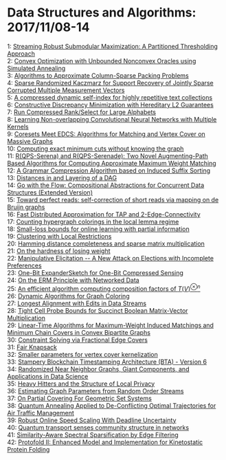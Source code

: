 # Data Structures and Algorithms: 2017/11/08-14  
1: [Streaming Robust Submodular Maximization: A Partitioned Thresholding  Approach](https://doi.org/10.48550/arXiv.1711.02598)  
2: [Convex Optimization with Unbounded Nonconvex Oracles using Simulated  Annealing](https://doi.org/10.48550/arXiv.1711.02621)  
3: [Algorithms to Approximate Column-Sparse Packing Problems](https://doi.org/10.48550/arXiv.1711.02724)  
4: [Sparse Randomized Kaczmarz for Support Recovery of Jointly Sparse  Corrupted Multiple Measurement Vectors](https://doi.org/10.48550/arXiv.1711.02743)  
5: [A compressed dynamic self-index for highly repetitive text collections](https://doi.org/10.48550/arXiv.1711.02855)  
6: [Constructive Discrepancy Minimization with Hereditary L2 Guarantees](https://doi.org/10.48550/arXiv.1711.02860)  
7: [Run Compressed Rank/Select for Large Alphabets](https://doi.org/10.48550/arXiv.1711.02910)  
8: [Learning Non-overlapping Convolutional Neural Networks with Multiple  Kernels](https://doi.org/10.48550/arXiv.1711.03440)  
9: [Coresets Meet EDCS: Algorithms for Matching and Vertex Cover on Massive  Graphs](https://doi.org/10.48550/arXiv.1711.03076)  
10: [Computing exact minimum cuts without knowing the graph](https://doi.org/10.48550/arXiv.1711.03165)  
11: [R(QPS-Serena) and R(QPS-Serenade): Two Novel Augmenting-Path Based  Algorithms for Computing Approximate Maximum Weight Matching](https://doi.org/10.48550/arXiv.1711.03178)  
12: [A Grammar Compression Algorithm based on Induced Suffix Sorting](https://doi.org/10.48550/arXiv.1711.03205)  
13: [Distances in and Layering of a DAG](https://doi.org/10.48550/arXiv.1711.03256)  
14: [Go with the Flow: Compositional Abstractions for Concurrent Data  Structures (Extended Version)](https://doi.org/10.48550/arXiv.1711.03272)  
15: [Toward perfect reads: self-correction of short reads via mapping on de  Bruijn graphs](https://doi.org/10.48550/arXiv.1711.03336)  
16: [Fast Distributed Approximation for TAP and 2-Edge-Connectivity](https://doi.org/10.48550/arXiv.1711.03359)  
17: [Counting hypergraph colorings in the local lemma regime](https://doi.org/10.48550/arXiv.1711.03396)  
18: [Small-loss bounds for online learning with partial information](https://doi.org/10.48550/arXiv.1711.03639)  
19: [Clustering with Local Restrictions](https://doi.org/10.48550/arXiv.1711.03885)  
20: [Hamming distance completeness and sparse matrix multiplication](https://doi.org/10.48550/arXiv.1711.03887)  
21: [On the hardness of losing weight](https://doi.org/10.48550/arXiv.1711.03894)  
22: [Manipulative Elicitation -- A New Attack on Elections with Incomplete  Preferences](https://doi.org/10.48550/arXiv.1711.03948)  
23: [One-Bit ExpanderSketch for One-Bit Compressed Sensing](https://doi.org/10.48550/arXiv.1711.04049)  
24: [On the ERM Principle with Networked Data](https://doi.org/10.48550/arXiv.1711.04297)  
25: [An efficient algorithm computing composition factors of $T(V)^{\otimes  n}$](https://doi.org/10.48550/arXiv.1711.04326)  
26: [Dynamic Algorithms for Graph Coloring](https://doi.org/10.48550/arXiv.1711.04355)  
27: [Longest Alignment with Edits in Data Streams](https://doi.org/10.48550/arXiv.1711.04367)  
28: [Tight Cell Probe Bounds for Succinct Boolean Matrix-Vector  Multiplication](https://doi.org/10.48550/arXiv.1711.04467)  
29: [Linear-Time Algorithms for Maximum-Weight Induced Matchings and Minimum  Chain Covers in Convex Bipartite Graphs](https://doi.org/10.48550/arXiv.1711.04496)  
30: [Constraint Solving via Fractional Edge Covers](https://doi.org/10.48550/arXiv.1711.04506)  
31: [Fair Knapsack](https://doi.org/10.48550/arXiv.1711.04520)  
32: [Smaller parameters for vertex cover kernelization](https://doi.org/10.48550/arXiv.1711.04604)  
33: [Stampery Blockchain Timestamping Architecture (BTA) - Version 6](https://doi.org/10.48550/arXiv.1711.04709)  
34: [Randomized Near Neighbor Graphs, Giant Components, and Applications in  Data Science](https://doi.org/10.48550/arXiv.1711.04712)  
35: [Heavy Hitters and the Structure of Local Privacy](https://doi.org/10.48550/arXiv.1711.04740)  
36: [Estimating Graph Parameters from Random Order Streams](https://doi.org/10.48550/arXiv.1711.04881)  
37: [On Partial Covering For Geometric Set Systems](https://doi.org/10.48550/arXiv.1711.04882)  
38: [Quantum Annealing Applied to De-Conflicting Optimal Trajectories for Air  Traffic Management](https://doi.org/10.48550/arXiv.1711.04889)  
39: [Robust Online Speed Scaling With Deadline Uncertainty](https://doi.org/10.48550/arXiv.1711.04978)  
40: [Quantum transport senses community structure in networks](https://doi.org/10.48550/arXiv.1711.04979)  
41: [Similarity-Aware Spectral Sparsification by Edge Filtering](https://doi.org/10.48550/arXiv.1711.05135)  
42: [Protofold II: Enhanced Model and Implementation for Kinetostatic Protein  Folding](https://doi.org/10.48550/arXiv.1712.05012)  